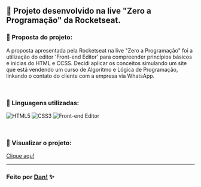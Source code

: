 ## 👾 Projeto desenvolvido na live "Zero a Programação" da Rocketseat. <br>

### 📌 Proposta do projeto:

A proposta apresentada pela Rocketseat na live "Zero a Programação" foi a utilização do editor 'Front-end Editor' para compreender princípios básicos e inicias do HTML e CCSS. Decidi aplicar os conceitos simulando um site que está vendendo um curso de Algoritmo e Lógica de Programação, linkando o contato do cliente com a empresa via WhatsApp.

<br>

### 📌 Linguagens utilizadas:

![HTML5](https://img.shields.io/badge/html5-%23E34F26.svg?style=for-the-badge&logo=html5&logoColor=white) 
![CSS3](https://img.shields.io/badge/-CSS3-1572B6?style=for-the-badge&logo=css3&logoColor=white)
![Front-end Editor](https://img.shields.io/badge/Front%20end%20Editor-6eff51?style=for-the-badge&logo=front-end-editor&logoColor=white)

<br>

### 📌 Visualizar o projeto:

[Clique aqu!](https://danvasquesc.github.io/zero-a-programacao-rocketseat)

---

### Feito por [Dan!](https://github.com/danvasquesc) ✨
